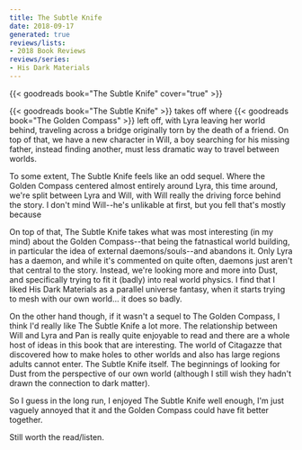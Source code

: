 ```yaml
---
title: The Subtle Knife
date: 2018-09-17
generated: true
reviews/lists:
- 2018 Book Reviews
reviews/series:
- His Dark Materials
---
```

{{< goodreads book="The Subtle Knife" cover="true" >}}

{{< goodreads book="The Subtle Knife" >}} takes off where {{< goodreads book="The Golden Compass" >}} left off, with Lyra leaving her world behind, traveling across a bridge originally torn by the death of a friend. On top of that, we have a new character in Will, a boy searching for his missing father, instead finding another, must less dramatic way to travel between worlds.  

To some extent, The Subtle Knife feels like an odd sequel. Where the Golden Compass centered almost entirely around Lyra, this time around, we're split between Lyra and Will, with Will really the driving force behind the story. I don't mind Will--he's unlikable at first, but you fell that's mostly because  

<!--more-->

On top of that, The Subtle Knife takes what was most interesting (in my mind) about the Golden Compass--that being the fatnastical world building, in particular the idea of external daemons/souls--and abandons it. Only Lyra has a daemon, and while it's commented on quite often, daemons just aren't that central to the story. Instead, we're looking more and more into Dust, and specifically trying to fit it (badly) into real world physics. I find that I liked His Dark Materials as a parallel universe fantasy, when it starts trying to mesh with our own world... it does so badly.  

On the other hand though, if it wasn't a sequel to The Golden Compass, I think I'd really like The Subtle Knife a lot more. The relationship between Will and Lyra and Pan is really quite enjoyable to read and there are a whole host of ideas in this book that are interesting. The world of Citagazze that discovered how to make holes to other worlds and also has large regions adults cannot enter. The Subtle Knife itself. The beginnings of looking for Dust from the perspective of our own world (although I still wish they hadn't drawn the connection to dark matter).  

So I guess in the long run, I enjoyed The Subtle Knife well enough, I'm just vaguely annoyed that it and the Golden Compass could have fit better together.  

Still worth the read/listen.



